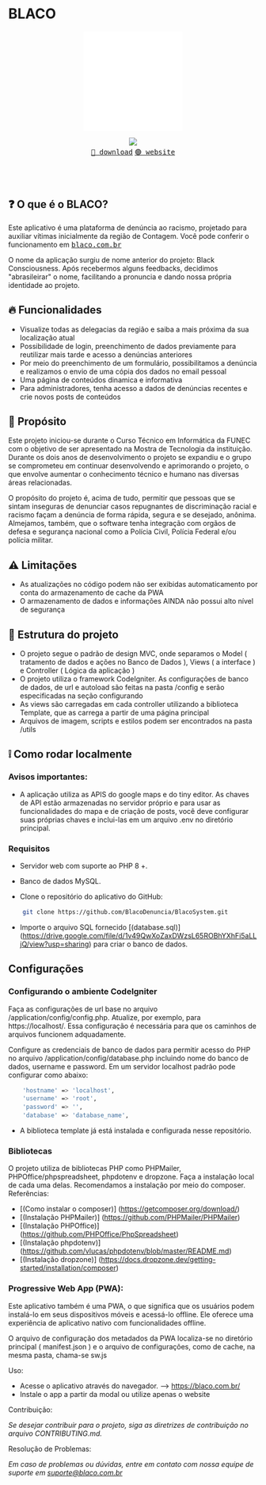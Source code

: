 # BLACO
<p align="center"><img align="center" width="200px" src="/utils/img/logo-blaco-branca.svg"/></p>
<p align="center">
  <img src="https://skillicons.dev/icons?i=php,js,jquery,bootstrap,html,css&perline=3" />
  <br/>
  <a href="https://github.com/BlacoDenuncia/BlacoSystem/releases/download/beta/BLACO.-.Tecnologia.Antirracista.apk"><kbd>🔵 download</kbd></a> <a href="https://blaco.com.br"><kbd>🟢 website</kbd></a>
</p>
<br></br>

## :question: O que é o BLACO?

Este aplicativo é uma plataforma de denúncia ao racismo, projetado para auxiliar vítimas inicialmente da região de Contagem. Você pode conferir o funcionamento em <a href="https://blaco.com.br"><kbd>blaco.com.br</kbd></a>

O nome da aplicação surgiu de nome anterior do projeto: Black Consciousness. Após recebermos alguns feedbacks, decidimos "abrasileirar" o nome, facilitando a pronuncia e dando nossa própria identidade ao projeto.

## 🔥 Funcionalidades

- Visualize todas as delegacias da região e saiba a mais próxima da sua localização atual
- Possibilidade de login, preenchimento de dados previamente para reutilizar mais tarde e acesso a denúncias anteriores
- Por meio do preenchimento de um formulário, possibilitamos a denúncia e realizamos o envio de uma cópia dos dados no email pessoal
- Uma página de conteúdos dinamica e informativa
- Para administradores, tenha acesso a dados de denúncias recentes e crie novos posts de conteúdos

## :dizzy: Propósito

Este projeto iniciou-se durante o Curso Técnico em Informática da FUNEC com o objetivo de ser apresentado na Mostra de Tecnologia da instituição. Durante os dois anos de desenvolvimento o projeto se expandiu e o grupo se comprometeu em continuar desenvolvendo e aprimorando o projeto, o que envolve aumentar o conhecimento técnico e humano nas diversas áreas relacionadas.

O propósito do projeto é, acima de tudo, permitir que pessoas que se sintam inseguras de denunciar casos repugnantes de discriminação racial e racismo façam a denúncia de forma rápida, segura e se desejado, anônima. Almejamos, também, que o software tenha integração com orgãos de defesa e segurança nacional como a Polícia Civil, Polícia Federal e/ou polícia militar.

## ⚠️ Limitações
- As atualizações no código podem não ser exibidas automaticamento por conta do armazenamento de cache da PWA
- O armazenamento de dados e informações AINDA não possui alto nível de segurança 

## :dna: Estrutura do projeto
- O projeto segue o padrão de design MVC, onde separamos o Model ( tratamento de dados e ações no Banco de Dados ), Views ( a interface ) e Controller ( Lógica da aplicação )
- O projeto utiliza o framework CodeIgniter. As configurações de banco de dados, de url e autoload são feitas na pasta /config e serão especificadas na seção configurando
- As views são carregadas em cada controller utilizando a biblioteca Template, que as carrega a partir de uma página principal
- Arquivos de imagem, scripts e estilos podem ser encontrados na pasta /utils

## :grey_exclamation: Como rodar localmente

### Avisos importantes: 
- A aplicação utiliza as APIS do google maps e do tiny editor. As chaves de API estão armazenadas no servidor próprio e para usar as funcionalidades do mapa e de criação de posts, você deve configurar suas próprias chaves e inclui-las em um arquivo .env no diretório principal.
  
### Requisitos

- Servidor web com suporte ao PHP 8 +.
- Banco de dados MySQL.

- Clone o repositório do aplicativo do GitHub:
```bash
    git clone https://github.com/BlacoDenuncia/BlacoSystem.git
```

- Importe o arquivo SQL fornecido [(database.sql)] (https://drive.google.com/file/d/1v49QwXoZaxDWzsL65ROBhYXhFi5aLLjQ/view?usp=sharing) para criar o banco de dados.

## Configurações
### Configurando o ambiente CodeIgniter
Faça as configurações de url base no arquivo /application/config/config.php. Atualize, por exemplo, para https://localhost/. Essa configuração é necessária para que os caminhos de arquivos funcionem adquadamente.

Configure as credenciais de banco de dados para permitir acesso do PHP no arquivo /application/config/database.php incluindo nome do banco de dados, username e password. Em um servidor localhost padrão pode configurar como abaixo:
```bash
	'hostname' => 'localhost',
	'username' => 'root',
	'password' => '',
	'database' => 'database_name',
```
- A biblioteca template já está instalada e configurada nesse repositório.

### Bibliotecas
O projeto utiliza de bibliotecas PHP como PHPMailer, PHPOffice/phpspreadsheet, phpdotenv e dropzone.
Faça a instalação local de cada uma delas. Recomendamos a instalação por meio do composer.
Referências:
- [(Como instalar o composer)] (https://getcomposer.org/download/)
- [(Instalação PHPMailer)] (https://github.com/PHPMailer/PHPMailer)
- [(Instalação PHPOffice)] (https://github.com/PHPOffice/PhpSpreadsheet)
- [(Instalação phpdotenv)] (https://github.com/vlucas/phpdotenv/blob/master/README.md)
- [(Instalação dropzone)] (https://docs.dropzone.dev/getting-started/installation/composer)

### Progressive Web App (PWA):

Este aplicativo também é uma PWA, o que significa que os usuários podem instalá-lo em seus dispositivos móveis e acessá-lo offline. Ele oferece uma experiência de aplicativo nativo com funcionalidades offline.

O arquivo de configuração dos metadados da PWA localiza-se no diretório principal ( manifest.json ) e o arquivo de configurações, como de cache, na mesma pasta, chama-se sw.js


Uso:

- Acesse o aplicativo através do navegador. --> https://blaco.com.br/
- Instale o app a partir da modal ou utilize apenas o website


Contribuição:

*Se desejar contribuir para o projeto, siga as diretrizes de contribuição no arquivo CONTRIBUTING.md.*

Resolução de Problemas:

*Em caso de problemas ou dúvidas, entre em contato com nossa equipe de suporte em suporte@blaco.com.br*
